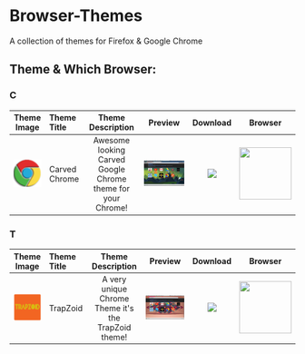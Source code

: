 # Browser-Themes
A collection of themes for Firefox &amp; Google Chrome

## Theme & Which Browser:

### C
Theme Image                   | Theme Title                  | Theme Description               | Preview             | Download              | Browser 
:------------------------: | :------------------------ | :------------------------: | :------------------------: | :------------------------: | :------------------------:
<a href='https://github.com/Technologx/Browser-Themes/tree/master/Google%20Chrome/Craved%20Chrome'><img src='https://github.com/Technologx/Browser-Themes/blob/master/Google%20Chrome/Craved%20Chrome/Carved_Chrome-icon.png?raw=true'></a>| Carved Chrome | Awesome looking Carved Google Chrome theme for your Chrome!| <img style="-webkit-user-select: none" src='https://github.com/Technologx/Browser-Themes/blob/master/Previews/Chrome/carved_chrome.png'> | <a href='http://adf.ly/1imS30' target='_blank'><img src='https://developer.chrome.com/webstore/images/ChromeWebStore_BadgeWBorder_v2_206x58.png'></a>| <img src='http://www.iconarchive.com/download/i61935/appicns/simplified-app/appicns-Chrome.ico' height='92px' width='92px'>

### T
Theme Image                   | Theme Title                  | Theme Description               | Preview             | Download              | Browser 
:------------------------: | :------------------------ | :------------------------: | :------------------------: | :------------------------: | :------------------------:
<a href='https://github.com/Technologx/Browser-Themes/tree/master/Google%20Chrome/TrapZoid'><img src='https://github.com/Technologx/Browser-Themes/blob/master/Google%20Chrome/TrapZoid/TrapZoid-Con.png?raw=true'></a>| TrapZoid | A very unique Chrome Theme it's the TrapZoid theme!| <img style="-webkit-user-select: none" src="https://github.com/Technologx/Browser-Themes/blob/master/Previews/Chrome/trapzoid.png"> | <a href='http://adf.ly/1imSvc' target='_blank'><img src='https://developer.chrome.com/webstore/images/ChromeWebStore_BadgeWBorder_v2_206x58.png'></a>| <img src='http://www.iconarchive.com/download/i61935/appicns/simplified-app/appicns-Chrome.ico' height='92px' width='92px'>
